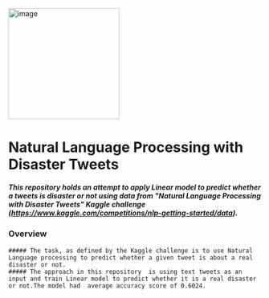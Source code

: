 <img width="221" alt="image" src="https://user-images.githubusercontent.com/89664911/167133072-f666276a-3bf0-48a0-89ce-572d15417ef4.png">

# Natural Language Processing with Disaster Tweets #
  ##### This repository holds an attempt to apply Linear model to predict whether a tweets is  disaster or not using data from "Natural Language Processing with Disaster Tweets" Kaggle challenge (https://www.kaggle.com/competitions/nlp-getting-started/data).
 ### Overview
    ##### The task, as defined by the Kaggle challenge is to use Natural Language processing to predict whether a given tweet is about a real disaster or not.
    ##### The approach in this repository  is using text tweets as an input and train Linear model to predict whether it is a real disaster or not.The model had  average accuracy score of 0.6024.


